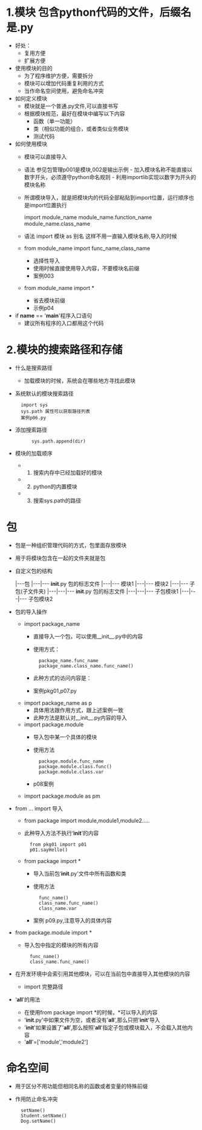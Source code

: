 # 1.模块 包含python代码的文件，后缀名是.py
- 好处：
    - 复用方便
    - 扩展方便
- 使用模块的目的
    - 为了程序维护方便，需要拆分
    - 模块可以增加代码重复利用的方式
    - 当作命名空间使用，避免命名冲突
- 如何定义模块
    - 模块就是一个普通.py文件,可以直接书写
    - 根据模块规范，最好在模块中编写以下内容
        - 函数（单一功能）
        - 类（相似功能的组合，或者类似业务模块
        - 测试代码
- 如何使用模块
    - 模块可以直接导入
    - 语法 参见包管理p001是模块,002是输出示例
          - 加入模块名称不能直接以数字开头，必须遵守python命名规则
          - 利用importlib实现以数字为开头的模块名称
    - 所谓模块导入，就是把模块内的代码全部粘贴到import位置，运行顺序也是import位置执行
        
        import module_name
        module_name.function_name
        module_name.class_name
    - 语法 import 模块 as 别名
        这样不用一直输入模块名称,导入的时候
    - from module_name import func_name,class_name
        - 选择性导入
        - 使用时候直接使用导入内容，不要模块名前缀
        - 案例003
    - from module_name import *
        - 省去模块前缀 
        - 示例p04
- if __name__ == '__main__'程序入口语句
    - 建议所有程序的入口都用这个代码
# 2.模块的搜索路径和存储
- 什么是搜索路径
    - 加载模块的时候，系统会在哪些地方寻找此模块
- 系统默认的模块搜索路径

        import sys
        sys.path 属性可以获取路径列表 
        案例p06.py
- 添加搜索路径

            sys.path.append(dir)

- 模块的加载顺序
    - 1. 搜索内存中已经加载好的模块
    - 2. python的内置模块
    - 3. 搜索sys.path的路径
   
# 包
- 包是一种组织管理代码的方式，包里面存放模块
- 用于将模块包含在一起的文件夹就是包
- 自定义包的结构

  |---包
  |---|--- __init__.py  包的标志文件
  |---|--- 模块1
  |---|--- 模块2
  |---|--- 子包(子文件夹)
  |---|---|--- __init__.py  包的标志文件
  |---|---|--- 子包模块1
  |---|---|--- 子包模块2
- 包的导入操作
    - import package_name
        - 直接导入一个包，可以使用__init__.py中的内容
        - 使用方式：
            
                package_name.func_name
                package_name.class_name.func_name()
        - 此种方式的访问内容是：
        - 案例pkg01,p07.py
    - import package_name as p
        - 具体用法跟作用方式，跟上述案例一致
        - 此种方法是默认对__init__.py内容的导入
    - import package.module
        - 导入包中某一个具体的模块
        - 使用方法
        
                package.module.func_name
                package.module.class.func()
                package.module.class.var
        - p08案例
    - import package.module as pm
    
- from ... import  导入
    - from package import module,module1,module2.....
    - 此种导入方法不执行‘__init__’的内容
    
            from pkg01 import p01
            p01.sayHello()
    - from package import *
        - 导入当前包‘__init__.py'文件中所有函数和类
        - 使用方法
        
                func_name()
                class_name.func_name()
                class_name.var
        - 案例 p09.py,注意导入的具体内容
- from package.module import *
    - 导入包中指定的模块的所有内容
    
            func_name()
            class_name.func_name()
            
- 在开发环境中会索引用其他模块，可以在当前包中直接导入其他模块的内容
    - import 完整路径
    
- ‘__all__'的用法
    - 在使用from package import *的时候，*可以导入的内容
    - '__init__.py'中如果文件为空，或者没有'__all__',那么只把'__init__'导入
    - '__init__'如果设置了'__all__',那么按照'__all__'指定子包或模块载入，不会载入其他内容
    - '__all__'=['module','module2']
    
# 命名空间
- 用于区分不用功能但相同名称的函数或者变量的特殊前缀
- 作用防止命名冲突

        setName()
        Student.setName()
        Dog.setName()